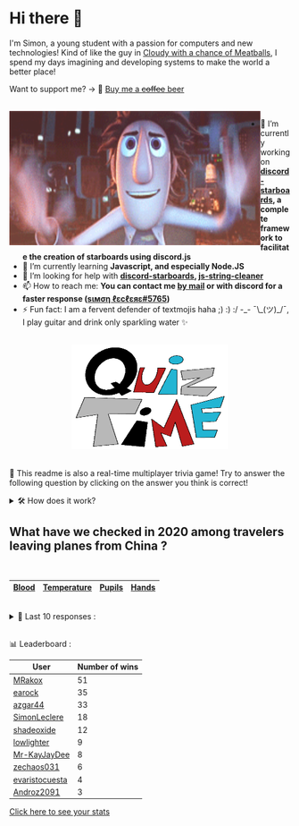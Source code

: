 # Hi there 👋

I'm Simon, a young student with a passion for computers and new technologies!
Kind of like the guy in [Cloudy with a chance of Meatballs](https://www.youtube.com/watch?v=dQw4w9WgXcQ), I spend my days imagining and developing systems to make the world a better place!

Want to support me? -> 🍺 [Buy me a ~~coffee~~ beer](https://www.buymeacoffee.com/SimonLeclere)

<br>

<img width="450" height="240" src="./assets/cloudyWithAChanceOfMeatBalls.gif" align=left>

- 🔭 I’m currently working on **[discord-starboards](https://github.com/SimonLeclere/discord-starboards), a complete framework to facilitate the creation of starboards using discord.js**
- 🌱 I’m currently learning **Javascript, and especially Node.JS**
- 🤔 I’m looking for help with **[discord-starboards](https://github.com/SimonLeclere/discord-starboards), [js-string-cleaner](https://github.com/SimonLeclere/Js-String-Cleaner)**
- 📫 How to reach me: **You can contact me [by mail](mailto:simon-leclere@orange.fr) or with discord for a faster response ([sιмση ℓεcℓεяε#5765](https://discord.com/invite/U2VGrkT))**
- ⚡ Fun fact: I am a fervent defender of textmojis haha ;) :) :/ -\_- ¯\\\_(ツ)\_/¯, I play guitar and drink only sparkling water ✨

<br>

<center><img width="280" height="187" src="./assets/quizTime.gif"></center>

<br>

🎲 This readme is also a real-time multiplayer trivia game! Try to answer the following question by clicking on the answer you think is correct!
<details>
  <summary>🛠️ How does it work?</summary>
  Each answer is a link to a pre-filled issue. When you press "Submit new issue", it triggers a Github action workflow that compares your answer with the correct answer, finds a new question and updates the readme.md file. Not bad huh?! This whole process only takes about 20 seconds!
</details>

## What have we checked in 2020 among travelers leaving planes from China ?

<br>

| [Blood](https://github.com/SimonLeclere/SimonLeclere/issues/new?title=quiz%7C366%7CBlood&body=Just%20click%20'Submit%20new%20issue'.) | [Temperature](https://github.com/SimonLeclere/SimonLeclere/issues/new?title=quiz%7C366%7CTemperature&body=Just%20click%20'Submit%20new%20issue'.) | [Pupils](https://github.com/SimonLeclere/SimonLeclere/issues/new?title=quiz%7C366%7CPupils&body=Just%20click%20'Submit%20new%20issue'.) | [Hands](https://github.com/SimonLeclere/SimonLeclere/issues/new?title=quiz%7C366%7CHands&body=Just%20click%20'Submit%20new%20issue'.) |
| - | - | - | - | 

<br>

<details>
  <summary>📒 Last 10 responses :</summary>

- **SimonLeclere** answered **Stirrups** to `Who directed the film « And in the middle flows a river », released in 1992 ?` (Wrong answer)
- **earock** answered **Brumadinho** to `The rupture of which Brazilian dam had a significant impact on Amazonian biodiversity ?` (Good answer)
- **azgar44** answered **OneDrive** to `Which online storage service was invented by Microsoft ?` (Good answer)
- **azgar44** answered **Loathly** to `Who represents the true enigma of « Tales of Thousand and One Nights » ?` (Wrong answer)
- **shadeoxide** answered **40%** to `What is the percentage of rodents among mammals ?` (Good answer)
- **shadeoxide** answered **Burma** to `Which country is Rangoon the largest city in terms of number of inhabitants ?` (Good answer)
- **zeis974** answered **Queen** to `Who is the only fertile female individual in a bee colony ?` (Good answer)
- **zeis974** answered **R.F.C.B.** to `What acronym designates the central body of the Belgian pigeon sport ?` (Good answer)
- **Janastinou** answered **Betty Kane** to `Who was the Batgirl of the DC Comics universe from 1999 until 2009 ?` (Wrong answer)
- **Darkempire78** answered **In school** to `How is Britney Spears dressed in the clip « ... Baby One More Time » ?` (Good answer)

</details>

<br>

📊 Leaderboard :

| User | Number of wins |
|-|-|
| [MRakox](https://github.com/MRakox) | 51 |
| [earock](https://github.com/earock) | 35 |
| [azgar44](https://github.com/azgar44) | 33 |
| [SimonLeclere](https://github.com/SimonLeclere) | 18 |
| [shadeoxide](https://github.com/shadeoxide) | 12 |
| [lowlighter](https://github.com/lowlighter) | 9 |
| [Mr-KayJayDee](https://github.com/Mr-KayJayDee) | 8 |
| [zechaos031](https://github.com/zechaos031) | 6 |
| [evaristocuesta](https://github.com/evaristocuesta) | 4 |
| [Androz2091](https://github.com/Androz2091) | 3 |

[Click here to see your stats](https://github.com/SimonLeclere/SimonLeclere/issues/new?title=MyStats&body=Just%20click%20%27Submit%20new%20issue%27.)
